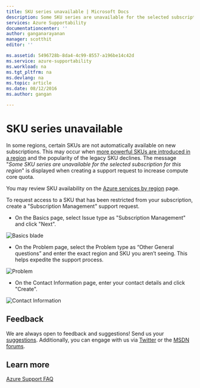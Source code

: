 ```yaml
---
title: SKU series unavailable | Microsoft Docs
description: Some SKU series are unavailable for the selected subscription for this region.
services: Azure Supportability
documentationcenter: ''
author: ganganarayanan
manager: scotthit
editor: ''

ms.assetid: 5496728b-8da4-4c99-8557-a196be14c42d
ms.service: azure-supportability
ms.workload: na
ms.tgt_pltfrm: na
ms.devlang: na
ms.topic: article
ms.date: 08/12/2016
ms.author: gangan

---
```

# SKU series unavailable
In some regions, certain SKUs are not automatically available on new subscriptions.  This may occur when [more powerful SKUs are introduced in a region](https://azure.microsoft.com/updates/announcing-new-dv2-series-virtual-machine-size/) and the popularity of the legacy SKU declines.
The message "*Some SKU series are unavailable for the selected subscription for this region*" is displayed when creating a support request to increase compute core quota.

You may review SKU availability on the [Azure services by region](https://azure.microsoft.com/regions/#services) page. 

To request access to a SKU that has been restricted from your subscription, create a "Subscription Management" support request.

* On the Basics page, select Issue type as "Subscription Management" and click "Next".

![Basics blade](./media/SKU-series-unavailable/BasicsSubMgmt.png)

* On the Problem page, select the Problem type as “Other General questions” and enter the exact region and SKU you aren’t seeing.
  This helps expedite the support process.

![Problem](./media/SKU-series-unavailable/ProblemSubMgmt.png)

* On the Contact Information page, enter your contact details and click "Create".

![Contact Information](./media/SKU-series-unavailable/ContactInformation.png)

## Feedback
We are always open to feedback and suggestions! Send us your [suggestions](https://feedback.azure.com/forums/266794-support-feedback). Additionally, you can engage with us via [Twitter](https://twitter.com/azuresupport) or the [MSDN forums](https://social.msdn.microsoft.com/Forums/azure).

## Learn more
[Azure Support FAQ](https://azure.microsoft.com/support/faq)

